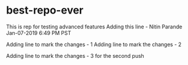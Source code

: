 # best-repo-ever
This is rep for testing advanced features
Adding this line - Nitin Parande Jan-07-2019 6:49 PM PST


Adding line to mark the changes - 1
Adding line to mark the changes - 2


Adding line to mark the changes - 3  for the second push
